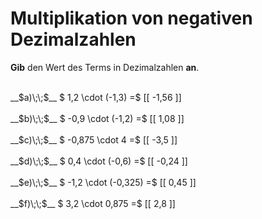 <!--
version:  0.0.1

language: de

@style
main > *:not(:last-child) {
  margin-bottom: 3rem;
}

input {
    text-align: center;
}

.flex-container {
    display: flex;
    flex-wrap: wrap;
    align-items: stretch;
    gap: 20px;
}

.flex-child {
    flex: 1;
    min-width: 350px;
    margin-right: 20px;
}

@media (max-width: 400px) {
    .flex-child {
        flex: 100%;
        margin-right: 0;
    }
}
@end

formula: \carry   \textcolor{red}{\scriptsize #1}
formula: \digit   \rlap{\carry{#1}}\phantom{#2}#2
formula: \permil  \text{‰}

import: https://raw.githubusercontent.com/LiaTemplates/Tikz-Jax/main/README.md

script: https://cdn.jsdelivr.net/gh/LiaTemplates/Tikz-Jax@main/dist/index.js


tags: Multiplikation, Negative Zahlen, Dezimalzahlen, leicht, niedrig, Angeben

comment: Multipliziere negative Dezimalzahlen im Kopf.

author: Martin Lommatzsch

-->




# Multiplikation von negativen Dezimalzahlen

**Gib** den Wert des Terms in Dezimalzahlen **an**.

<section class="flex-container">

<div class="flex-child">
<br>
__$a)\;\;$__ $ 1,2 \cdot (-1,3) =$ [[  -1,56  ]]
<br>
</div> 
<div class="flex-child">
<br>
__$b)\;\;$__ $ -0,9 \cdot (-1,2) =$ [[  1,08  ]]
<br>
</div> 
<div class="flex-child">
<br>
__$c)\;\;$__ $ -0,875 \cdot 4 =$ [[  -3,5  ]]
<br>
</div> 
<div class="flex-child">
<br>
__$d)\;\;$__ $ 0,4 \cdot (-0,6) =$ [[  -0,24  ]]
<br>
</div> 
<div class="flex-child">
<br>
__$e)\;\;$__ $ -1,2 \cdot (-0,325) =$ [[  0,45  ]]
<br>
</div> 
<div class="flex-child">
<br>
__$f)\;\;$__ $ 3,2 \cdot 0,875 =$ [[  2,8  ]]
<br>
</div> 
</section>
<br>
<br>
<br>
<br>

